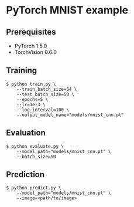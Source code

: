 # PyTorch MNIST example


## Prerequisites

- PyTorch 1.5.0
- TorchVision 0.6.0


## Training

    $ python train.py \
        --train_batch_size=64 \
        --test_batch_size=50 \
        --epochs=5 \
        --lr=1e-3 \
        --log_interval=100 \
        --output_model_name="models/mnist_cnn.pt"


## Evaluation

    $ python evaluate.py \
        --model_path="models/mnist_cnn.pt" \
        --batch_size=50


## Prediction

    $ python predict.py \
        --model_path="models/mnist_cnn.pt" \
        --image=<path/to/image>
